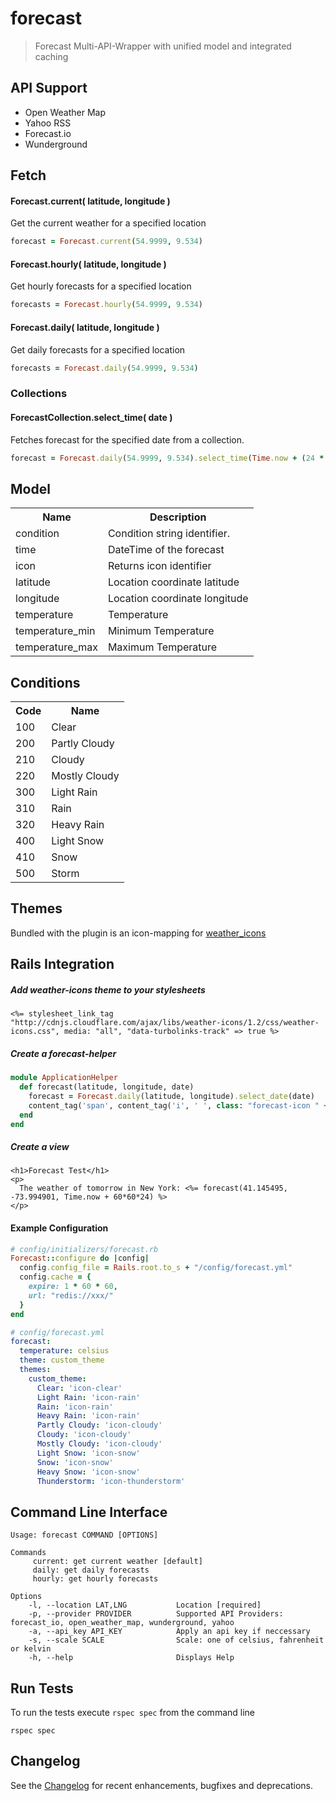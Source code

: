 forecast
========

> Forecast Multi-API-Wrapper with unified model and integrated caching

## API Support

* Open Weather Map
* Yahoo RSS
* Forecast.io
* Wunderground


## Fetch

#### Forecast.current( latitude, longitude )
Get the current weather for a specified location
```ruby
forecast = Forecast.current(54.9999, 9.534)
```

#### Forecast.hourly( latitude, longitude )
Get hourly forecasts for a specified location
```ruby
forecasts = Forecast.hourly(54.9999, 9.534)
```


#### Forecast.daily( latitude, longitude )
Get daily forecasts for a specified location
```ruby
forecasts = Forecast.daily(54.9999, 9.534)
```

### Collections

#### ForecastCollection.select_time( date )
Fetches forecast for the specified date from a collection.
```ruby
forecast = Forecast.daily(54.9999, 9.534).select_time(Time.now + (24 * 60 * 60) * 2)
```

## Model

<table>
  <tr>
    <th>Name</th>
    <th>Description</th>
  </tr>
  <tr>
    <td>condition</td>
    <td>Condition string identifier.</td>
  </tr>
  <tr>
    <td>time</td>
    <td>DateTime of the forecast</td>
  </tr>
  <tr>
    <td>icon</td>
    <td>Returns icon identifier</td>
  </tr>
  <tr>
    <td>latitude</td>
    <td>Location coordinate latitude</td>
  </tr>
  <tr>
    <td>longitude</td>
    <td>Location coordinate longitude</td>
  </tr>
  <tr>
    <td>temperature</td>
    <td>Temperature</td>
  </tr>
  <tr>
    <td>temperature_min</td>
    <td>Minimum Temperature</td>
  </tr>
  <tr>
    <td>temperature_max</td>
    <td>Maximum Temperature</td>
  </tr>
</table>


## Conditions

<table>
  <tr>
    <th>Code</th>
    <th>Name</th>
  </tr>
  <tr>
    <td>100</td>
    <td>Clear</td>
  </tr>
  <tr>
    <td>200</td>
    <td>Partly Cloudy</td>
  </tr>
  <tr>
    <td>210</td>
    <td>Cloudy</td>
  </tr>
  <tr>
    <td>220</td>
    <td>Mostly Cloudy</td>
  </tr>
  <tr>
    <td>300</td>
    <td>Light Rain</td>
  </tr>
  <tr>
    <td>310</td>
    <td>Rain</td>
  </tr>
  <tr>
    <td>320</td>
    <td>Heavy Rain</td>
  </tr>
  <tr>
    <td>400</td>
    <td>Light Snow</td>
  </tr>
  <tr>
    <td>410</td>
    <td>Snow</td>
  </tr>
  <tr>
    <td>500</td>
    <td>Storm</td>
  </tr>
</table>


## Themes
Bundled with the plugin is an icon-mapping for [weather_icons](http://erikflowers.github.io/weather-icons/)

## Rails Integration

##### Add weather-icons theme to your stylesheets
```erb
<%= stylesheet_link_tag "http://cdnjs.cloudflare.com/ajax/libs/weather-icons/1.2/css/weather-icons.css", media: "all", "data-turbolinks-track" => true %>
```

##### Create a forecast-helper
```ruby
module ApplicationHelper
  def forecast(latitude, longitude, date)
    forecast = Forecast.daily(latitude, longitude).select_date(date)
    content_tag('span', content_tag('i', ' ', class: "forecast-icon " + forecast.icon) + " ".html_safe + content_tag('span', (forecast.temp.to_s + "&#176;").html_safe, class: 'forecast-temp'), class: 'forecast')
  end
end
```

##### Create a view
```erb
<h1>Forecast Test</h1>
<p>
  The weather of tomorrow in New York: <%= forecast(41.145495, -73.994901, Time.now + 60*60*24) %>
</p>
```

#### Example Configuration

```ruby
# config/initializers/forecast.rb
Forecast::configure do |config|
  config.config_file = Rails.root.to_s + "/config/forecast.yml"
  config.cache = {
    expire: 1 * 60 * 60, 
    url: "redis://xxx/"
  }
end
```

```yml
# config/forecast.yml
forecast:
  temperature: celsius
  theme: custom_theme
  themes: 
    custom_theme:
      Clear: 'icon-clear'
      Light Rain: 'icon-rain'
      Rain: 'icon-rain'
      Heavy Rain: 'icon-rain'
      Partly Cloudy: 'icon-cloudy'
      Cloudy: 'icon-cloudy'
      Mostly Cloudy: 'icon-cloudy'
      Light Snow: 'icon-snow'
      Snow: 'icon-snow'
      Heavy Snow: 'icon-snow'
      Thunderstorm: 'icon-thunderstorm'
```

## Command Line Interface

```cli
Usage: forecast COMMAND [OPTIONS]

Commands
     current: get current weather [default]
     daily: get daily forecasts
     hourly: get hourly forecasts

Options
    -l, --location LAT,LNG           Location [required]
    -p, --provider PROVIDER          Supported API Providers: forecast_io, open_weather_map, wunderground, yahoo
    -a, --api_key API_KEY            Apply an api key if neccessary
    -s, --scale SCALE                Scale: one of celsius, fahrenheit or kelvin
    -h, --help                       Displays Help
```

## Run Tests
To run the tests execute `rspec spec` from the command line
```cli
rspec spec
```

## Changelog
See the [Changelog](CHANGELOG.md) for recent enhancements, bugfixes and deprecations.
